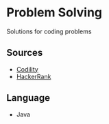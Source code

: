 # Problem Solving

Solutions for coding problems

## Sources

- [Codility](https://app.codility.com/programmers/lessons)
- [HackerRank](https://www.hackerrank.com)

## Language

- Java

